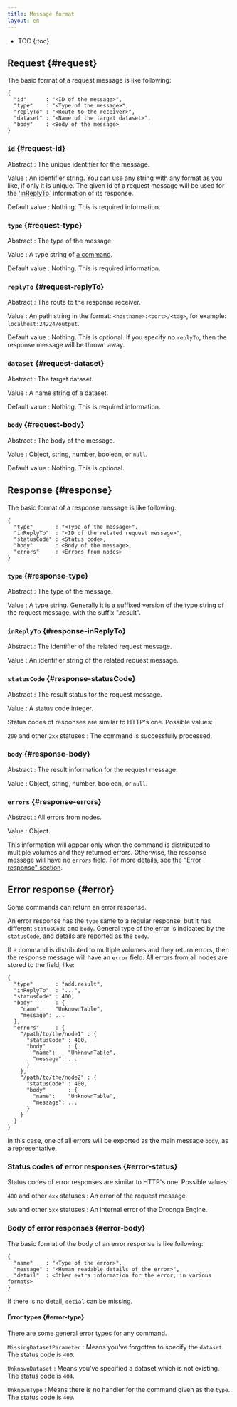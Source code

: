 ```yaml
---
title: Message format
layout: en
---
```


* TOC
{:toc}


## Request {#request}

The basic format of a request message is like following:

    {
      "id"      : "<ID of the message>",
      "type"    : "<Type of the message>",
      "replyTo" : "<Route to the receiver>",
      "dataset" : "<Name of the target dataset>",
      "body"    : <Body of the message>
    }

### `id` {#request-id}

Abstract
: The unique identifier for the message.

Value
: An identifier string. You can use any string with any format as you like, if only it is unique. The given id of a request message will be used for the ['inReplyTo`](#response-inReplyTo) information of its response.

Default value
: Nothing. This is required information.

### `type` {#request-type}

Abstract
: The type of the message.

Value
: A type string of [a command](/reference/commands/).

Default value
: Nothing. This is required information.

### `replyTo` {#request-replyTo}

Abstract
: The route to the response receiver.

Value
: An path string in the format: `<hostname>:<port>/<tag>`, for example: `localhost:24224/output`.

Default value
: Nothing. This is optional. If you specify no `replyTo`, then the response message will be thrown away.

### `dataset` {#request-dataset}

Abstract
: The target dataset.

Value
: A name string of a dataset.

Default value
: Nothing. This is required information.

### `body` {#request-body}

Abstract
: The body of the message.

Value
: Object, string, number, boolean, or `null`.

Default value
: Nothing. This is optional.

## Response {#response}

The basic format of a response message is like following:

    {
      "type"       : "<Type of the message>",
      "inReplyTo"  : "<ID of the related request message>",
      "statusCode" : <Status code>,
      "body"       : <Body of the message>,
      "errors"     : <Errors from nodes>
    }

### `type` {#response-type}

Abstract
: The type of the message.

Value
: A type string. Generally it is a suffixed version of the type string of the request message, with the suffix ".result".

### `inReplyTo` {#response-inReplyTo}

Abstract
: The identifier of the related request message.

Value
: An identifier string of the related request message.

### `statusCode` {#response-statusCode}

Abstract
: The result status for the request message.

Value
: A status code integer.

Status codes of responses are similar to HTTP's one. Possible values:

`200` and other `2xx` statuses
: The command is successfully processed.

### `body` {#response-body}

Abstract
: The result information for the request message.

Value
: Object, string, number, boolean, or `null`.

### `errors` {#response-errors}

Abstract
: All errors from nodes.

Value
: Object.

This information will appear only when the command is distributed to multiple volumes and they returned errors. Otherwise, the response message will have no `errors` field. For more details, see [the "Error response" section](#error).

## Error response {#error}

Some commands can return an error response.

An error response has the `type` same to a regular response, but it has different `statusCode` and `body`. General type of the error is indicated by the `statusCode`, and details are reported as the `body`.

If a command is distributed to multiple volumes and they return errors, then the response message will have an `error` field. All errors from all nodes are stored to the field, like:

    {
      "type"       : "add.result",
      "inReplyTo"  : "...",
      "statusCode" : 400,
      "body"       : {
        "name":    "UnknownTable",
        "message": ...
      },
      "errors"     : {
        "/path/to/the/node1" : {
          "statusCode" : 400,
          "body"       : {
            "name":    "UnknownTable",
            "message": ...
          }
        },
        "/path/to/the/node2" : {
          "statusCode" : 400,
          "body"       : {
            "name":    "UnknownTable",
            "message": ...
          }
        }
      }
    }

In this case, one of all errors will be exported as the main message `body`, as a representative.


### Status codes of error responses {#error-status}

Status codes of error responses are similar to HTTP's one. Possible values:

`400` and other `4xx` statuses
: An error of the request message.

`500` and other `5xx` statuses
: An internal error of the Droonga Engine.

### Body of error responses {#error-body}

The basic format of the body of an error response is like following:

    {
      "name"    : "<Type of the error>",
      "message" : "<Human readable details of the error>",
      "detail"  : <Other extra information for the error, in various formats>
    }

If there is no detail, `detial` can be missing.

#### Error types {#error-type}

There are some general error types for any command.

`MissingDatasetParameter`
: Means you've forgotten to specify the `dataset`. The status code is `400`.

`UnknownDataset`
: Means you've specified a dataset which is not existing. The status code is `404`.

`UnknownType`
: Means there is no handler for the command given as the `type`. The status code is `400`.
